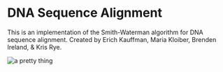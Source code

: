 # DNA Sequence Alignment

This is an implementation of the Smith-Waterman algorithm for DNA sequence alignment. Created by Erich Kauffman, Maria Kloiber, Brenden Ireland, & Kris Rye. 


![a pretty thing](https://www.cs.stolaf.edu/wiki/images/9/99/Smith_Waterman.gif)

